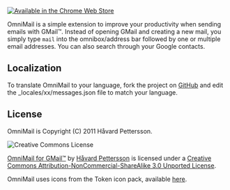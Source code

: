 [![Available in the Chrome Web Store](http://code.google.com/chrome/webstore/images/branding/ChromeWebStore_BadgeWBorder_v2_206x58.png)](https://chrome.google.com/webstore/developer/detail/kfhbeoladmfbfpmdobbakmokhlniaodg/)

OmniMail is a simple extension to improve your productivity when sending emails with GMail™. Instead of opening GMail and creating a new mail, you simply type `mail` into the omnibox/address bar followed by one or multiple email addresses. You can also search through your Google contacts.

## Localization
To translate OmniMail to your language, fork the project on [GitHub](https://github.com/harpyon/OmniMail) and edit the _locales/xx/messages.json file to match your language.

## License

OmniMail is Copyright (C) 2011 Håvard Pettersson.

![Creative Commons License](http://i.creativecommons.org/l/by-nc-sa/3.0/88x31.png)

[OmniMail for GMail™](https://github.com/harpyon/OmniMail) by [Håvard Pettersson](https://github.com/harpyon/) is licensed under a [Creative Commons Attribution-NonCommercial-ShareAlike 3.0 Unported License](http://creativecommons.org/licenses/by-nc-sa/3.0/).

OmniMail uses icons from the Token icon pack, available [here](http://brsev.com/).